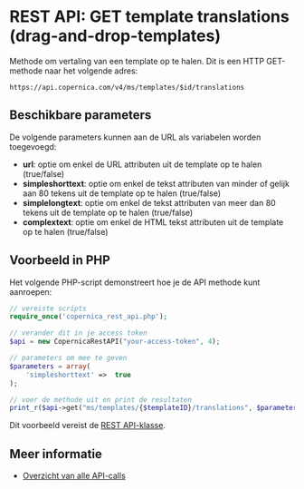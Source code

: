 # REST API: GET template translations (drag-and-drop-templates)

Methode om vertaling van een template op te halen. Dit is een HTTP GET-methode
naar het volgende adres:

`https://api.copernica.com/v4/ms/templates/$id/translations`

## Beschikbare parameters

De volgende parameters kunnen aan de URL als variabelen worden toegevoegd:

* **url**: optie om enkel de URL attributen uit de template op te halen (true/false)
* **simpleshorttext**: optie om enkel de tekst attributen van minder of gelijk aan 80 tekens uit de template op te halen (true/false)
* **simplelongtext**: optie om enkel de tekst attributen van meer dan 80 tekens uit de template op te halen (true/false)
* **complextext**: optie om enkel de HTML tekst attributen uit de template op te halen (true/false)

## Voorbeeld in PHP

Het volgende PHP-script demonstreert hoe je de API methode kunt aanroepen:

```php
// vereiste scripts
require_once('copernica_rest_api.php');

// verander dit in je access token
$api = new CopernicaRestAPI("your-access-token", 4);

// parameters om mee te geven
$parameters = array(
    'simpleshorttext' =>  true
);

// voer de methode uit en print de resultaten
print_r($api->get("ms/templates/{$templateID}/translations", $parameters));
```

Dit voorbeeld vereist de [REST API-klasse](rest-php).

## Meer informatie

* [Overzicht van alle API-calls](rest-api)
